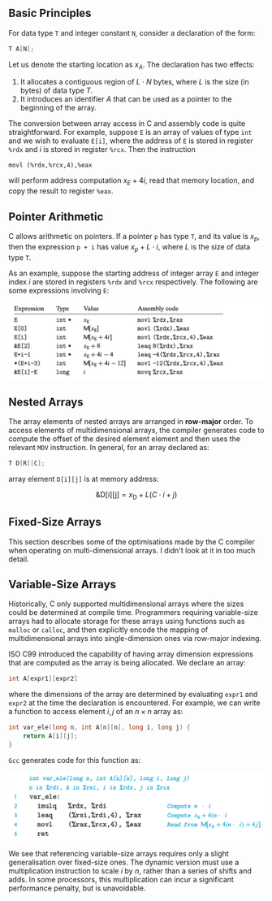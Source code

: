 ## Basic Principles
For data type `T` and integer constant `N`, consider a declaration of the form:

```C
T A[N];
```

Let us denote the starting location as $x_A$. The declaration has two effects:

1. It allocates a contiguous region of $L\cdot N$ bytes, where $L$ is the size (in bytes) of data type $T$.
2. It introduces an identifier $A$ that can be used as a pointer to the beginning of the array.

The conversion between array access in C and assembly code is quite straightforward. For example, suppose `E` is an array of values of type `int` and we wish to evaluate `E[i]`, where the address of `E` is stored in register `%rdx` and $i$ is stored in register `%rcx`. Then the instruction

```
movl (%rdx,%rcx,4),%eax
```

will perform address computation $x_E + 4i$, read that memory location, and copy the result to register `%eax`. 

## Pointer Arithmetic 
C allows arithmetic on pointers. If a pointer `p` has type `T`, and its value is $x_p$, then the expression `p + i` has value $x_p + L\cdot i$, where $L$ is the size of data type `T`.

As an example, suppose the starting address of integer array `E` and integer index $i$ are stored in registers `%rdx` and `%rcx` respectively. The following are some expressions involving `E`:

![](_attachments/Screenshot%202023-10-08%20at%2018.39.55.png)

## Nested Arrays
The array elements of nested arrays are arranged in **row-major** order. To access elements of multidimensional arrays, the compiler generates code to compute the offset of the desired element element and then uses the relevant `MOV` instruction. In general, for an array declared as:

```C
T D[R][C];
```

array element `D[i][j]` is at memory address:

$$
\& \mathrm{D}[\mathrm{i}][\mathrm{j}]=x_{\mathrm{D}}+L(C \cdot i+j)
$$

## Fixed-Size Arrays
This section describes some of the optimisations made by the C compiler when operating on multi-dimensional arrays. I didn't look at it in too much detail.

## Variable-Size Arrays
Historically, C only supported multidimensional arrays where the sizes could be determined at compile time. Programmers requiring variable-size arrays had to allocate storage for these arrays using functions such as `malloc` or `calloc`, and then explicitly encode the mapping of multidimensional arrays into single-dimension ones via row-major indexing.

ISO C99 introduced the capability of having array dimension expressions that are computed as the array is being allocated. We declare an array:

```C
int A[expr1][expr2]
```

where the dimensions of the array are determined by evaluating `expr1` and `expr2` at the time the declaration is encountered. For example, we can write a function to access element $i,j$ of an $n\times n$ array as:

```C
int var_ele(long n, int A[n][n], long i, long j) {
    return A[i][j];
}
```

`Gcc` generates code for this function as:

![](_attachments/Screenshot%202023-10-08%20at%2018.51.37.png)

We see that referencing variable-size arrays requires only a slight generalisation over fixed-size ones. The dynamic version must use a multiplication instruction to scale $i$ by $n$, rather than a series of shifts and adds. In some processors, this multiplication can incur a significant performance penalty, but is unavoidable.


